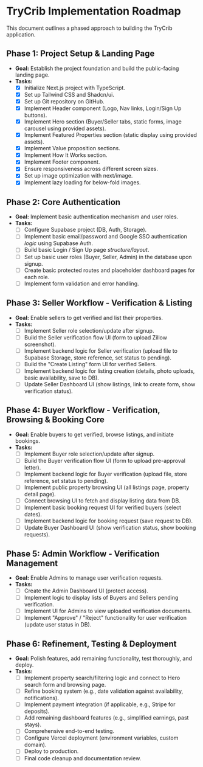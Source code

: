 # TryCrib Implementation Roadmap

This document outlines a phased approach to building the TryCrib application.

## Phase 1: Project Setup & Landing Page

*   **Goal:** Establish the project foundation and build the public-facing landing page.
*   **Tasks:**
    - [x] Initialize Next.js project with TypeScript.
    - [x] Set up Tailwind CSS and Shadcn/ui.
    - [x] Set up Git repository on GitHub.
    - [x] Implement Header component (Logo, Nav links, Login/Sign Up buttons).
    - [x] Implement Hero section (Buyer/Seller tabs, static forms, image carousel using provided assets).
    - [x] Implement Featured Properties section (static display using provided assets).
    - [x] Implement Value proposition sections.
    - [x] Implement How It Works section.
    - [x] Implement Footer component.
    - [x] Ensure responsiveness across different screen sizes.
    - [x] Set up image optimization with next/image.
    - [x] Implement lazy loading for below-fold images.

## Phase 2: Core Authentication

*   **Goal:** Implement basic authentication mechanism and user roles.
*   **Tasks:**
    - [ ] Configure Supabase project (DB, Auth, Storage).
    - [ ] Implement basic email/password and Google SSO authentication *logic* using Supabase Auth.
    - [ ] Build basic Login / Sign Up page *structure/layout*.
    - [ ] Set up basic user roles (Buyer, Seller, Admin) in the database upon signup.
    - [ ] Create basic protected routes and placeholder dashboard pages for each role.
    - [ ] Implement form validation and error handling.

## Phase 3: Seller Workflow - Verification & Listing

*   **Goal:** Enable sellers to get verified and list their properties.
*   **Tasks:**
    - [ ] Implement Seller role selection/update after signup.
    - [ ] Build the Seller verification flow UI (form to upload Zillow screenshot).
    - [ ] Implement backend logic for Seller verification (upload file to Supabase Storage, store reference, set status to pending).
    - [ ] Build the "Create Listing" form UI for verified Sellers.
    - [ ] Implement backend logic for listing creation (details, photo uploads, basic availability, save to DB).
    - [ ] Update Seller Dashboard UI (show listings, link to create form, show verification status).

## Phase 4: Buyer Workflow - Verification, Browsing & Booking Core

*   **Goal:** Enable buyers to get verified, browse listings, and initiate bookings.
*   **Tasks:**
    - [ ] Implement Buyer role selection/update after signup.
    - [ ] Build the Buyer verification flow UI (form to upload pre-approval letter).
    - [ ] Implement backend logic for Buyer verification (upload file, store reference, set status to pending).
    - [ ] Implement public property browsing UI (all listings page, property detail page).
    - [ ] Connect browsing UI to fetch and display listing data from DB.
    - [ ] Implement basic booking request UI for verified buyers (select dates).
    - [ ] Implement backend logic for booking request (save request to DB).
    - [ ] Update Buyer Dashboard UI (show verification status, show booking requests).

## Phase 5: Admin Workflow - Verification Management

*   **Goal:** Enable Admins to manage user verification requests.
*   **Tasks:**
    - [ ] Create the Admin Dashboard UI (protect access).
    - [ ] Implement logic to display lists of Buyers and Sellers pending verification.
    - [ ] Implement UI for Admins to view uploaded verification documents.
    - [ ] Implement "Approve" / "Reject" functionality for user verification (update user status in DB).

## Phase 6: Refinement, Testing & Deployment

*   **Goal:** Polish features, add remaining functionality, test thoroughly, and deploy.
*   **Tasks:**
    - [ ] Implement property search/filtering logic and connect to Hero search form and browsing page.
    - [ ] Refine booking system (e.g., date validation against availability, notifications).
    - [ ] Implement payment integration (if applicable, e.g., Stripe for deposits).
    - [ ] Add remaining dashboard features (e.g., simplified earnings, past stays).
    - [ ] Comprehensive end-to-end testing.
    - [ ] Configure Vercel deployment (environment variables, custom domain).
    - [ ] Deploy to production.
    - [ ] Final code cleanup and documentation review. 